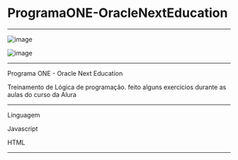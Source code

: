 # ProgramaONE-OracleNextEducation
****************************************************************************

![image](https://user-images.githubusercontent.com/72118415/163697998-c14e8302-3089-4ae2-b9b8-d8408a16f0ae.png)

![image](https://user-images.githubusercontent.com/72118415/163905924-747a41d7-c13a-4d0c-82a3-c970d13bd41b.png)




***************************************************************************
 Programa ONE - Oracle Next Education
 
 Treinamento de Lógica de programação. feito alguns exercicios durante as 
 aulas do curso da Alura 

************************************************************************
Linguagem

Javascript

HTML
***********************************************************************
